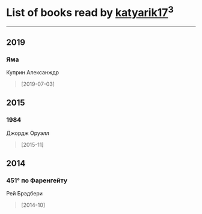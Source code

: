 # List of books read by [katyarik17](http://vk.com/id170796230)<sup>3</sup>
---

## 2019

### Яма
Куприн Алексанждр
> [2019-07-03] 



## 2015

### 1984
Джордж Оруэлл
> [2015-11] 



## 2014

### 451° по Фаренгейту
Рей Брэдбери
> [2014-10] 



